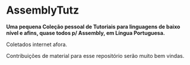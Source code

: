 # AssemblyTutz 

**Uma pequena Coleção pessoal de Tutoriais para linguagens de baixo nível e afins, quase todos p/ Assembly, em Língua Portuguesa.**

Coletados internet afora.

Contribuições de material para esse repositório serão muito bem vindas.
